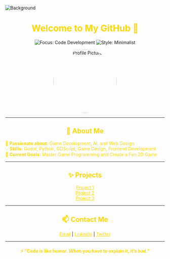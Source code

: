 ![Background](https://your-image-link.com/background-image.png)

<h1 align="center" style="color:#FFD700;"> Welcome to My GitHub 👋 </h1>

<p align="center">
  <img src="https://img.shields.io/badge/Focus-Code%20Development-#FFD700?style=for-the-badge&logo=github&labelColor=black" alt="Focus: Code Development">
  <img src="https://img.shields.io/badge/Style-Minimalist-#FFD700?style=for-the-badge&logo=github&labelColor=black" alt="Style: Minimalist">
</p>

<p align="center">
  <img src="https://user-images.githubusercontent.com/YOUR_PROFILE_IMAGE.png" alt="Profile Picture" width="200" style="border-radius: 50%">
</p>

---

<h2 align="center" style="color:#FFD700;"> 🚀 About Me </h2>

<p style="color:#FFD700;">
  🌟 <strong>Passionate about:</strong> Game Development, AI, and Web Design<br>
  💡 <strong>Skills:</strong> Godot, Python, GDScript, Game Design, Frontend Development<br>
  🎯 <strong>Current Goals:</strong> Master Game Programming and Create a Fun 2D Game<br>
</p>

---

<h2 align="center" style="color:#FFD700;"> ✨ Projects </h2>

<p align="center">
  <a href="https://github.com/YOUR_PROJECT_1" style="color:#FFD700;">Project 1</a> <br>
  <a href="https://github.com/YOUR_PROJECT_2" style="color:#FFD700;">Project 2</a> <br>
  <a href="https://github.com/YOUR_PROJECT_3" style="color:#FFD700;">Project 3</a> 
</p>

---

<h2 align="center" style="color:#FFD700;"> 📫 Contact Me </h2>

<p align="center">
  <a href="mailto:your.email@example.com" style="color:#FFD700;">Email</a> |
  <a href="https://www.linkedin.com/in/your-profile/" style="color:#FFD700;">LinkedIn</a> |
  <a href="https://twitter.com/your-handle" style="color:#FFD700;">Twitter</a>
</p>

---

<h4 align="center" style="color:#FFD700;">⚡️ “Code is like humor. When you have to explain it, it’s bad.”</h4>

